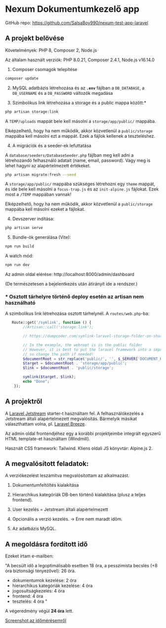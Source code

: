 # Nexum Dokumentumkezelő app

GitHub repo: https://github.com/SalsaBoy990/nexum-test-app-laravel


## A projekt belövése

Követelmények: PHP 8, Composer 2, Node.js

Az általam használt verziók: PHP 8.0.21, Composer 2.4.1, Node.js v16.14.0

1. Composer csomagok telepítése

```bash
composer update
```

2. MySQL adatbázis létrehozása és az **`.env`** fájlban a `DB_DATABASE`, a `DB_USERNAME` és a `DB_PASSWORD` változók megadása


3. Szimbolikus link létrehozása a storage és a public mappa között:*

```bash
php artisan storage:link
```

A `TEMP/uploads` mappát bele kell másolni a `storage/app/public/` mappába.

Elképzelhető, hogy ha nem működik, akkor közvetlenül a `public/storage` mappába kell másolni ezt a mappát.
Ezek a fájlok kellenek a teszteléshez.


4. A migrációk és a seeder-ek lefuttatása


A `database/seeders/DatabaseSeeder.php` fájlban meg kell adni a létrehozandó felhasználó adatait (name, email, password). Vagy meg is lehet hagyni az alapértelmezett értékeket.

```bash
php artisan migrate:fresh --seed
```



A `storage/app/public/` mappába szükséges létrehozni egy `theme` mappát, és ide bele kell másolni a `focus-trap.js` és az `init-alpine.js` fájlokat. Ezek most a `/TEMP` mappában vannak!

Elképzelhető, hogy ha nem működik, akkor közvetlenül a `public/storage` mappába kell másolni ezeket a fájlokat.


4. Devszerver indítása:

```bash
php artisan serve
```

5. Bundle-ök generálása (Vite):

```bash
npm run build
```

A watch mód:

```bash
npm run dev
```

Az admin oldal elérése: http://localhost:8000/admin/dashboard

(De természetesen a bejelentkezés után átirányít ide a rendszer.)

### * Osztott tárhelyre történő deploy esetén az artisan nem használható

A szimbolikus link létrehozása osztott tárhelynél. A `routes/web.php`-ba:

```php
   Route::get('/symlink', function () {
        //Artisan::call('storage:link');

        // https://dumpcoder.com/symlink-laravel-storage-folder-on-shared-hosting/

        // In the example, the webroot is in the public folder
        // However, it is best to put the laravel framework into a separate folder (outside of the webroot)
        // so change the path if needed!
        $documentRoot = str_replace('public/', '', $_SERVER['DOCUMENT_ROOT']);
        $target = $documentRoot . 'storage/app/public';
        $link = $documentRoot . 'public/storage';

        symlink($target, $link);
        echo "Done";
    });
```


## A projektről

A [Laravel Jetstream](https://laravel.com/docs/9.x/starter-kits#laravel-jetstream) starter-t használtam fel. A felhasználókezelés a Jetstream általi alapértelmezett megvalósítás. Bármelyik másikat választhattam volna, pl. [Laravel Breeze](https://laravel.com/docs/9.x/starter-kits#laravel-breeze).

Az admin oldal frontendjéhez egy a korábbi projektjeimbe integrált egyszerű  HTML template-et használtam (Windmill).

Használt CSS framework: Tailwind. Kliens oldali JS könyvtár: Alpine.js 2.


## A megvalósított feladatok:

A verziókezelést leszámítva megvalósítottam az alkalmazást.


1. Dokumentumfeltöltés kialakítása

2. Hierarchikus kategóriák DB-ben történő kialakítása (plusz a teljes frontend).

3. User kezelés = Jetstream általi alapértelmezett

4. Opcionális a verzió kezelés. -> Erre nem maradt időm.

5. Az adatbázis MySQL.

## A megoldásra fordított idő

Ezeket írtam e-mailben:

"A becsült idő a legoptimálisabb esetben 18 óra, a pesszimista becslés (+8 óra biztonsági tényezővel): 26 óra.

- dokumentumok kezelése: 2 óra
- hierarchikus kategóriák kezelése: 4 óra
- jogosultságkezelés: 4 óra
- frontend: 4 óra
- tesztelés: 4 óra
"

A végeredmény végül **24 óra** lett.

[Screenshot az időmérésemről](https://drive.google.com/file/d/1TAVZoK-SNGw3Ay68VyVCaZOAOaYT4X-j/view?usp=sharing)

